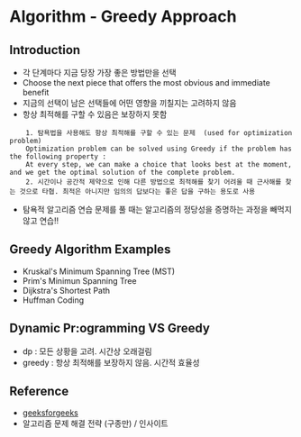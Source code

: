 # Algorithm - Greedy Approach 

## Introduction
- 각 단계마다 지금 당장 가장 좋은 방법만을 선택
- Choose the next piece that offers the most obvious and immediate benefit
- 지금의 선택이 남은 선택들에 어떤 영향을 끼칠지는 고려하지 않음
- 항상 최적해를 구할 수 있음은 보장하지 못함 
```shell
	1. 탐욕법을 사용해도 항상 최적해를 구할 수 있는 문제  (used for optimization problem)
	Optimization problem can be solved using Greedy if the problem has the following property : 
	At every step, we can make a choice that looks best at the moment, and we get the optimal solution of the complete problem.
	2. 시간이나 공간적 제약으로 인해 다른 방법으로 최적해를 찾기 어려울 때 근사해를 찾는 것으로 타협. 최적은 아니지만 임의의 답보다는 좋은 답을 구하는 용도로 사용
```	
- 탐욕적 알고리즘 연습 문제를 풀 때는 알고리즘의 정당성을 증명하는 과정을 빼먹지 않고 연습!!

## Greedy Algorithm Examples
- Kruskal's Minimum Spanning Tree (MST)
- Prim's Minimun Spanning Tree
- Dijkstra's Shortest Path
- Huffman Coding

## Dynamic Pr:ogramming VS Greedy
- dp : 모든 상황을 고려. 시간상 오래걸림
- greedy : 항상 최적해를 보장하지 않음. 시간적 효율성

## Reference
* [geeksforgeeks](http://www.geeksforgeeks.org/fundamentals-of-algorithms/)
* 알고리즘 문제 해결 전략 (구종만) / 인사이트